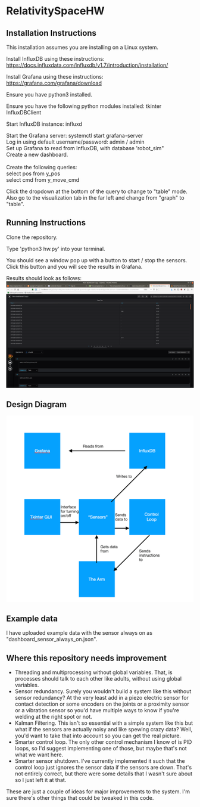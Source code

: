 # RelativitySpaceHW

## Installation Instructions

This installation assumes you are installing on a Linux system. 

Install InfluxDB using these instructions: https://docs.influxdata.com/influxdb/v1.7/introduction/installation/

Install Grafana using these instructions: https://grafana.com/grafana/download 

Ensure you have python3 installed. 

Ensure you have the following python modules installed: 
tkinter
InfluxDBClient

Start InfluxDB instance: 
influxd

Start the Grafana server: systemctl start grafana-server<br>
Log in using default username/password: admin / admin <br>
Set up Grafana to read from InfluxDB, with database 'robot\_sim"<br>
Create a new dashboard. <br><br>
Create the following queries: <br>
select pos from y\_pos<br>
select cmd from y\_move\_cmd<br>

Click the dropdown at the bottom of the query to change to "table" mode. <br>
Also go to the visualization tab in the far left and change from "graph" to "table".

## Running Instructions

Clone the repository. 

Type 'python3 hw.py' into your terminal. 

You should see a window pop up with a button to start / stop the sensors. 
Click this button and you will see the results in Grafana. 

Results should look as follows: 
![results\_example](screenshot_1.png)

## Design Diagram

![design diagram](diagram.png)

    
## Example data
I have uploaded example data with the sensor always on as "dashboard\_sensor\_always\_on.json". 

## Where this repository needs improvement

* Threading and multiprocessing without global variables. That, is processes should talk to each 
other like adults, without using global variables. 
* Sensor redundancy. Surely you wouldn't build a system like this without sensor redundancy? At 
the very least add in a piezo electric sensor for contact detection or some encoders on the 
joints or a proximity sensor or a vibration sensor so you'd have multiple ways to know if you're 
welding at the right spot or not. 
* Kalman Filtering. This isn't so essential with a simple system like this but what if the 
sensors are actually noisy and like spewing crazy data? Well, you'd want to take that into 
account so you can get the real picture. 
* Smarter control loop. The only other control mechanism I know of is PID loops, so I'd 
suggest implementing one of those, but maybe that's not what we want here. 
* Smarter sensor shutdown. I've currently implemented it such that the control loop just ignores 
the sensor data if the sensors are down. That's not entirely correct, but there were some 
details that I wasn't sure about so I just left it at that.  

These are just a couple of ideas for major improvements to the system. I'm sure there's other 
things that could be tweaked in this code. 
